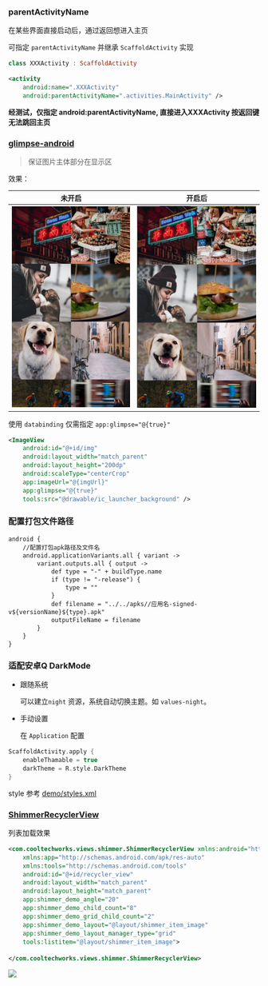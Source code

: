 
### parentActivityName

在某些界面直接启动后，通过返回想进入主页


可指定 `parentActivityName` 并继承 `ScaffoldActivity` 实现

```kotlin
class XXXActivity : ScaffoldActivity
```
```xml
<activity
    android:name=".XXXActivity"
    android:parentActivityName=".activities.MainActivity" />
```

**经测试，仅指定 android:parentActivityName, 直接进入XXXActivity 按返回键无法跳回主页**



### [glimpse-android](https://github.com/the-super-toys/glimpse-android)

>  保证图片主体部分在显示区

效果：

| 未开启          | 开启后          |
| --------------- | --------------- |
| ![](img/d1.png) | ![](img/d0.png) |


使用 `databinding` 仅需指定 `app:glimpse="@{true}"`

```xml
<ImageView
    android:id="@+id/img"
    android:layout_width="match_parent"
    android:layout_height="200dp"
    android:scaleType="centerCrop"
    app:imageUrl="@{imgUrl}"
    app:glimpse="@{true}"
    tools:src="@drawable/ic_launcher_background" />
```

### 配置打包文件路径

```grvooy
android {
    //配置打包apk路径及文件名
    android.applicationVariants.all { variant ->
        variant.outputs.all { output ->
            def type = "-" + buildType.name
            if (type != "-release") {
                type = ""
            }
            def filename = "../../apks//应用名-signed-v${versionName}${type}.apk"
            outputFileName = filename
        }
    }
}

```

### 适配安卓Q DarkMode

- 跟随系统

  可以建立`night` 资源，系统自动切换主题。如 `values-night`。

- 手动设置

  在 `Application` 配置

```kotlin
ScaffoldActivity.apply {
    enableThamable = true
    darkTheme = R.style.DarkTheme
}
```

style 参考 [demo/styles.xml](src/main/res/values/styles.xml)

### [ShimmerRecyclerView](https://github.com/sharish/ShimmerRecyclerView)

列表加载效果

```xml
<com.cooltechworks.views.shimmer.ShimmerRecyclerView xmlns:android="http://schemas.android.com/apk/res/android"
    xmlns:app="http://schemas.android.com/apk/res-auto"
    xmlns:tools="http://schemas.android.com/tools"
    android:id="@+id/recycler_view"
    android:layout_width="match_parent"
    android:layout_height="match_parent"
    app:shimmer_demo_angle="20"
    app:shimmer_demo_child_count="8"
    app:shimmer_demo_grid_child_count="2"
    app:shimmer_demo_layout="@layout/shimmer_item_image"
    app:shimmer_demo_layout_manager_type="grid"
    tools:listitem="@layout/shimmer_item_image">

</com.cooltechworks.views.shimmer.ShimmerRecyclerView>
```

<img width=300 src="https://raw.githubusercontent.com/sharish/ShimmerRecyclerView/master/screenshots/list_demo.gif">
